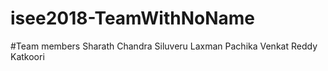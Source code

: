 # isee2018-TeamWithNoName
#Team members 
   Sharath Chandra Siluveru
   Laxman Pachika
   Venkat Reddy Katkoori
